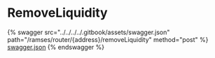 # RemoveLiquidity

{% swagger src="../../../../.gitbook/assets/swagger.json" path="/ramses/router/{address}/removeLiquidity" method="post" %}
[swagger.json](../../../../.gitbook/assets/swagger.json)
{% endswagger %}
